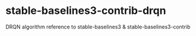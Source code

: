 # stable-baselines3-contrib-drqn
DRQN algorithm reference to stable-baselines3 &amp; stable-baselines3-contrib
